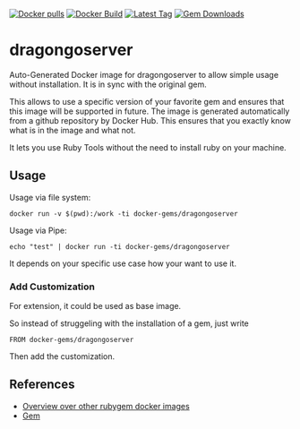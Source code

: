 [![Docker pulls](https://img.shields.io/docker/pulls/rubygem/dragongoserver.svg)](https://hub.docker.com/r/rubygem/dragongoserver/)
[![Docker Build](https://img.shields.io/docker/automated/rubygem/dragongoserver.svg)](https://hub.docker.com/r/rubygem/dragongoserver/)
[![Latest Tag](https://img.shields.io/github/tag/docker-rubygem/dragongoserver.svg)](https://hub.docker.com/r/rubygem/dragongoserver/)
[![Gem Downloads](https://img.shields.io/gem/dt/dragongoserver.svg)](https://rubygems.org/gems/dragongoserver/)
# dragongoserver

Auto-Generated Docker image for dragongoserver to allow simple usage without installation.
It is in sync with the original gem.

This allows to use a specific version of your favorite gem and ensures that this image will be supported in future.
The image is generated automatically from a github repository by Docker Hub.
This ensures that you exactly know what is in the image and what not.

It lets you use Ruby Tools without the need to install ruby on your machine.

## Usage

Usage via file system:

`docker run -v $(pwd):/work -ti docker-gems/dragongoserver`

Usage via Pipe:

`echo "test" | docker run -ti docker-gems/dragongoserver`

It depends on your specific use case how your want to use it.

### Add Customization

For extension, it could be used as base image.

So instead of struggeling with the installation of a gem, just write

`FROM docker-gems/dragongoserver`

Then add the customization.

## References

 - [Overview over other rubygem docker images](https://github.com/thinkbot/docker-rubygem)
 - [Gem](https://rubygems.org/gems/dragongoserver/)
